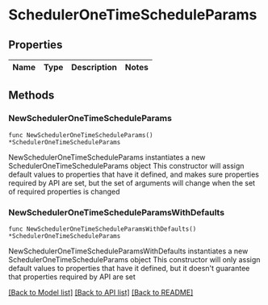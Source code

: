 # SchedulerOneTimeScheduleParams

## Properties

Name | Type | Description | Notes
------------ | ------------- | ------------- | -------------

## Methods

### NewSchedulerOneTimeScheduleParams

`func NewSchedulerOneTimeScheduleParams() *SchedulerOneTimeScheduleParams`

NewSchedulerOneTimeScheduleParams instantiates a new SchedulerOneTimeScheduleParams object
This constructor will assign default values to properties that have it defined,
and makes sure properties required by API are set, but the set of arguments
will change when the set of required properties is changed

### NewSchedulerOneTimeScheduleParamsWithDefaults

`func NewSchedulerOneTimeScheduleParamsWithDefaults() *SchedulerOneTimeScheduleParams`

NewSchedulerOneTimeScheduleParamsWithDefaults instantiates a new SchedulerOneTimeScheduleParams object
This constructor will only assign default values to properties that have it defined,
but it doesn't guarantee that properties required by API are set


[[Back to Model list]](../README.md#documentation-for-models) [[Back to API list]](../README.md#documentation-for-api-endpoints) [[Back to README]](../README.md)


